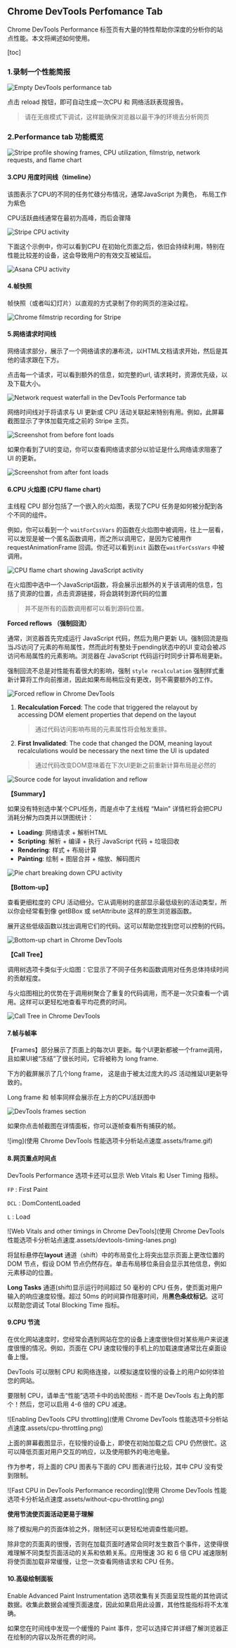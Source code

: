 ## Chrome DevTools Perfomance Tab

Chrome DevTools Performance 标签页有大量的特性帮助你深度的分析你的站点性能。本文将阐述如何使用。 

[toc]

### 1.录制一个性能简报

![Empty DevTools performance tab](Performance分析运行时性能.assets/performance-tab.png)

点击 reload 按钮，即可自动生成一次CPU 和 网络活跃表现报告。

> 请在无痕模式下调试，这样能确保浏览器以最干净的环境去分析网页

### 2.Performance tab 功能概览

![Stripe profile showing frames, CPU utilization, filmstrip, network requests, and flame chart](Performance分析运行时性能.assets/stripe-profile.png)

#### 3.CPU 用度时间线（timeline）

该图表示了CPU的不同的任务忙碌分布情况，通常JavaScript 为黄色， 布局工作为紫色

CPU活跃曲线通常在最初为高峰，而后会骤降

![Stripe CPU activity](Performance分析运行时性能.assets/stripe-cpu-utilization.png)

下面这个示例中，你可以看到CPU 在初始化页面之后，依旧会持续利用，特别在性能比较差的设备，这会导致用户的有效交互被延后。

![Asana CPU activity](Performance分析运行时性能.assets/asana-cpu-utilization.png)



#### 4.帧快照

帧快照（或者叫幻灯片）以直观的方式录制了你的网页的渲染过程。

![Chrome filmstrip recording for Stripe](Performance分析运行时性能.assets/stripe-filmstrip.png)



#### 5.网络请求时间线

网络请求部分，展示了一个网络请求的瀑布流，以HTML文档请求开始，然后是其他的请求跟在下方。

点击每一个请求，可以看到额外的信息，如完整的url, 请求耗时，资源优先级，以及下载大小。

![Network request waterfall in the DevTools Performance tab](Performance分析运行时性能.assets/network-lane.png)

网络时间线对于将请求与 UI 更新或 CPU 活动关联起来特别有用。例如，此屏幕截图显示了字体加载完成之前的 Stripe 主页。

![Screenshot from before font loads](Performance分析运行时性能.assets/stripe-before-font.png)

如果你看到了UI的变动，你可以查看网络请求部分以验证是什么网络请求阻塞了UI 的更新。

![Screenshot from after font loads](Performance分析运行时性能.assets/stripe-after-font.png)

#### 6.CPU 火焰图 (CPU flame chart)

主线程 CPU 部分包括了一个嵌入的火焰图，表现了CPU 任务是如何被分配到各个不同的组件。

例如，你可以看到一个 `waitForCssVars` 的函数在火焰图中被调用，往上一层看，可以发现是被一个匿名函数调用，而之所以调用它，是因为它被用作 requestAnimationFrame 回调。你还可以看到`init` 函数在`waitForCssVars` 中被调用。 

![CPU flame chart showing JavaScript activity](Performance分析运行时性能.assets/stripe-flamechart.png)

在火焰图中选中一个JavaScript函数，将会展示出额外的关于该调用的信息，包括了资源的位置，点击资源链接，将会跳转到源代码的位置

> 并不是所有的函数调用都可以看到源码位置。

**Forced reflows （强制回流）**

通常，浏览器首先完成运行 JavaScript 代码，然后为用户更新 UI。强制回流是指当JS访问了元素的布局属性，然而此时有整处于pending状态中的UI 变动会被JS访问布局属性的元素影响。浏览器在 JavaScript 代码运行时同步计算布局更新。

强制回流不总是对性能有着很大的影响，强制 `style recalculation` 强制样式重新计算将工作向前推进，因此如果布局稍后没有更改，则不需要额外的工作。

![Forced reflow in Chrome DevTools](Performance分析运行时性能.assets/style-recalculation.png)

1. **Recalculation Forced**: The code that triggered the relayout by accessing DOM element properties that depend on the layout

   > 通过代码访问影响布局的元素属性将会触发重排。

2. **First Invalidated**: The code that changed the DOM, meaning layout recalculations would be necessary the next time the UI is updated

   > 通过代码改变DOM意味着在下次UI更新之前重新计算布局是必然的

![Source code for layout invalidation and reflow](Performance分析运行时性能.assets/layout-invalidation.png)

**【Summary】**

如果没有特别选中某个CPU任务，而是点中了主线程 “Main” 详情栏将会把CPU 消耗分解为四类并以饼图统计：

- **Loading**: 网络请求 + 解析HTML
- **Scripting**:  解析 + 编译 + 执行 JavaScript 代码 + 垃圾回收
- **Rendering**: 样式 + 布局计算
- **Painting**: 绘制 + 图层合并 + 缩放、解码图片

![Pie chart breaking down CPU activity](Performance分析运行时性能.assets/cpu-activity-overview-164748328800732.png)

**【Bottom-up】**

查看更细粒度的 CPU 活动细分。它从调用树的底部显示最低级别的活动类型，所以你会经常看到像 getBBox 或 setAttribute 这样的原生浏览器函数。

展开这些低级函数以找出调用它们的代码。这可以帮助您找到您可以控制的代码。

![Bottom-up chart in Chrome DevTools](Performance分析运行时性能.assets/bottom-up.png)

**【Call Tree】**

调用树选项卡类似于火焰图：它显示了不同子任务和函数调用对任务总体持续时间的贡献程度。

与火焰图相比的优势在于调用树聚合了重复的代码调用，而不是一次只查看一个调用。这样可以更轻松地查看平均花费的时间。

![Call Tree in Chrome DevTools](Performance分析运行时性能.assets/call-tree.png)

#### 7.帧与帧率

【Frames】部分展示了页面上的每次UI 更新。每个UI更新都被一个frame调用，且如果UI被“冻结”了很长时间，它将被称为 long frame.

下方的截屏展示了几个long frame， 这是由于被太过庞大的JS 活动推延UI更新导致的。

Long frame 和 帧率同样会展示在上方的CPU活跃图中

![DevTools frames section](Performance分析运行时性能.assets/devtools-frames.png)

如果你点击帧截图在详情面板，你可以逐帧查看所有捕获的帧。

![img](使用 Chrome DevTools 性能选项卡分析站点速度.assets/frame.gif)



#### 8.网页重点时间点

DevTools Performance 选项卡还可以显示 Web Vitals 和 User Timing 指标。

`FP` : First Paint

`DCL` : DomContentLoaded

`L` : Load

![Web Vitals and other timings in Chrome DevTools](使用 Chrome DevTools 性能选项卡分析站点速度.assets/devtools-timing-lanes.png)

将鼠标悬停在**layout** 通道（shift）中的布局变化上将突出显示页面上更改位置的 DOM 节点，假设 DOM 节点仍然存在。单击布局移位条目会显示其他信息，例如元素移动的位置。

**Long Tasks** 通道(shift)显示运行时间超过 50 毫秒的 CPU 任务，使页面对用户输入的响应速度较慢。超过 50ms 的时间算作阻塞时间，用**黑色条纹标记**。这可以帮助您调试 Total Blocking Time 指标。

#### 9.CPU 节流

在优化网站速度时，您经常会遇到网站在您的设备上速度很快但对某些用户来说速度很慢的情况。例如，页面在 CPU 速度较慢的手机上的加载速度通常比在桌面设备上慢。

DevTools 可以限制 CPU 和网络连接，以模拟速度较慢的设备上的用户如何体验您的网站。

要限制 CPU，请单击“性能”选项卡中的齿轮图标 - 而不是 DevTools 右上角的那个！然后，您可以启用 4-6 倍的 CPU 减速。

![Enabling DevTools CPU throttling](使用 Chrome DevTools 性能选项卡分析站点速度.assets/cpu-throttling.png)

上面的屏幕截图显示，在较慢的设备上，即使在初始加载之后 CPU 仍然很忙。这可以降低页面对用户交互的响应，以及使用额外的电池电量。

作为参考，将上面的 CPU 图表与下面的 CPU 图表进行比较，其中 CPU 没有受到限制。

![Fast CPU in DevTools Performance recording](使用 Chrome DevTools 性能选项卡分析站点速度.assets/without-cpu-throttling.png)

**使用节流使页面活动更易于理解**

除了模拟用户的页面体验之外，限制还可以更轻松地调查性能问题。

除非您的页面真的很慢，否则在加载页面时通常会同时发生数百个事件，这使得很难理解不同类型页面活动的关系和依赖关系。应用慢速 3G 和 6 倍 CPU 减速限制将使页面加载非常缓慢，让您一次查看网络请求和 CPU 任务。

#### 10.高级绘制面板

Enable Advanced Paint Instrumentation 选项收集有关页面呈现性能的其他调试数据。收集此数据会减慢页面速度，因此如果启用此设置，其他性能指标将不太准确。

如果您在时间线中发现一个缓慢的 Paint 事件，您可以选择它并详细了解浏览器正在绘制的内容以及所花费的时间。



